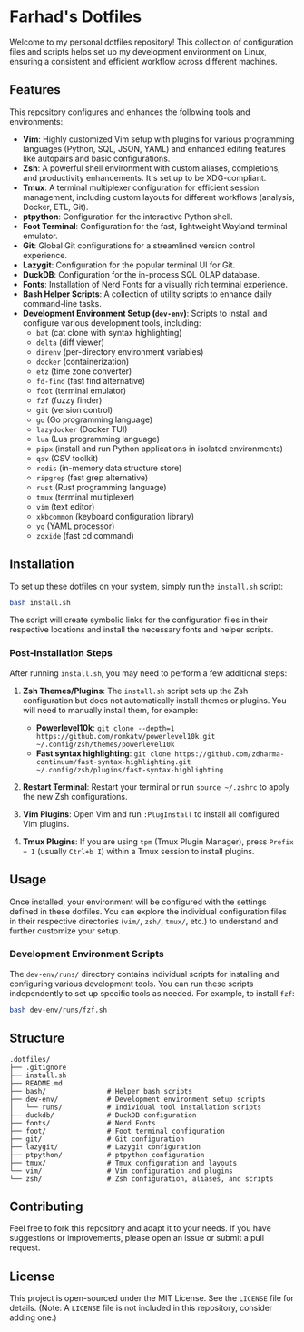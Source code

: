 # Farhad's Dotfiles

Welcome to my personal dotfiles repository! This collection of configuration files and scripts helps set up my development environment on Linux, ensuring a consistent and efficient workflow across different machines.

## Features

This repository configures and enhances the following tools and environments:

- **Vim**: Highly customized Vim setup with plugins for various programming languages (Python, SQL, JSON, YAML) and enhanced editing features like autopairs and basic configurations.
- **Zsh**: A powerful shell environment with custom aliases, completions, and productivity enhancements. It's set up to be XDG-compliant.
- **Tmux**: A terminal multiplexer configuration for efficient session management, including custom layouts for different workflows (analysis, Docker, ETL, Git).
- **ptpython**: Configuration for the interactive Python shell.
- **Foot Terminal**: Configuration for the fast, lightweight Wayland terminal emulator.
- **Git**: Global Git configurations for a streamlined version control experience.
- **Lazygit**: Configuration for the popular terminal UI for Git.
- **DuckDB**: Configuration for the in-process SQL OLAP database.
- **Fonts**: Installation of Nerd Fonts for a visually rich terminal experience.
- **Bash Helper Scripts**: A collection of utility scripts to enhance daily command-line tasks.
- **Development Environment Setup (`dev-env`)**: Scripts to install and configure various development tools, including:
    - `bat` (cat clone with syntax highlighting)
    - `delta` (diff viewer)
    - `direnv` (per-directory environment variables)
    - `docker` (containerization)
    - `etz` (time zone converter)
    - `fd-find` (fast find alternative)
    - `foot` (terminal emulator)
    - `fzf` (fuzzy finder)
    - `git` (version control)
    - `go` (Go programming language)
    - `lazydocker` (Docker TUI)
    - `lua` (Lua programming language)
    - `pipx` (install and run Python applications in isolated environments)
    - `qsv` (CSV toolkit)
    - `redis` (in-memory data structure store)
    - `ripgrep` (fast grep alternative)
    - `rust` (Rust programming language)
    - `tmux` (terminal multiplexer)
    - `vim` (text editor)
    - `xkbcommon` (keyboard configuration library)
    - `yq` (YAML processor)
    - `zoxide` (fast cd command)

## Installation

To set up these dotfiles on your system, simply run the `install.sh` script:

```bash
bash install.sh
```

The script will create symbolic links for the configuration files in their respective locations and install the necessary fonts and helper scripts.

### Post-Installation Steps

After running `install.sh`, you may need to perform a few additional steps:

1.  **Zsh Themes/Plugins**: The `install.sh` script sets up the Zsh configuration but does not automatically install themes or plugins. You will need to manually install them, for example:
    -   **Powerlevel10k**: `git clone --depth=1 https://github.com/romkatv/powerlevel10k.git ~/.config/zsh/themes/powerlevel10k`
    -   **Fast syntax highlighting**: `git clone https://github.com/zdharma-continuum/fast-syntax-highlighting.git ~/.config/zsh/plugins/fast-syntax-highlighting`

2.  **Restart Terminal**: Restart your terminal or run `source ~/.zshrc` to apply the new Zsh configurations.

3.  **Vim Plugins**: Open Vim and run `:PlugInstall` to install all configured Vim plugins.

4.  **Tmux Plugins**: If you are using `tpm` (Tmux Plugin Manager), press `Prefix + I` (usually `Ctrl+b I`) within a Tmux session to install plugins.

## Usage

Once installed, your environment will be configured with the settings defined in these dotfiles. You can explore the individual configuration files in their respective directories (`vim/`, `zsh/`, `tmux/`, etc.) to understand and further customize your setup.

### Development Environment Scripts

The `dev-env/runs/` directory contains individual scripts for installing and configuring various development tools. You can run these scripts independently to set up specific tools as needed. For example, to install `fzf`:

```bash
bash dev-env/runs/fzf.sh
```

## Structure

```
.dotfiles/
├── .gitignore
├── install.sh
├── README.md
├── bash/               # Helper bash scripts
├── dev-env/            # Development environment setup scripts
│   └── runs/           # Individual tool installation scripts
├── duckdb/             # DuckDB configuration
├── fonts/              # Nerd Fonts
├── foot/               # Foot terminal configuration
├── git/                # Git configuration
├── lazygit/            # Lazygit configuration
├── ptpython/           # ptpython configuration
├── tmux/               # Tmux configuration and layouts
└── vim/                # Vim configuration and plugins
└── zsh/                # Zsh configuration, aliases, and scripts
```

## Contributing

Feel free to fork this repository and adapt it to your needs. If you have suggestions or improvements, please open an issue or submit a pull request.

## License

This project is open-sourced under the MIT License. See the `LICENSE` file for details. (Note: A `LICENSE` file is not included in this repository, consider adding one.)